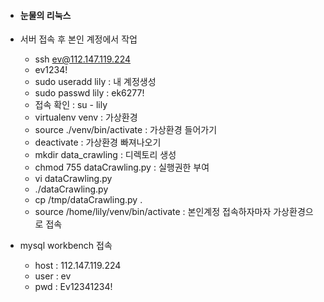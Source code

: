 - #### 눈물의 리눅스

- 서버 접속 후 본인 계정에서 작업

  - ssh ev@112.147.119.224
  - ev1234!
  - sudo useradd lily : 내 계정생성
  - sudo passwd lily : ek6277!
  - 접속 확인 : su - lily
  - virtualenv venv : 가상환경
  - source ./venv/bin/activate : 가상환경 들어가기
  - deactivate : 가상환경 빠져나오기
  - mkdir data_crawling : 디렉토리 생성
  - chmod 755 dataCrawling.py : 실행권한 부여
  - vi dataCrawling.py 
  - ./dataCrawling.py
  - cp /tmp/dataCrawling.py .
  - source /home/lily/venv/bin/activate   : 본인계정 접속하자마자 가상환경으로 접속

- mysql workbench 접속

  - host : 112.147.119.224
  - user : ev
  - pwd : Ev12341234!